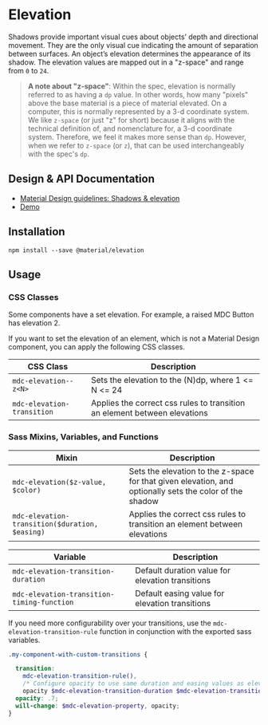 <!--docs:
title: "Elevation"
layout: detail
section: components
excerpt: "Shadows and elevation as Sass mixins and CSS classes."
iconId: shadow
path: /catalog/elevation/
-->

# Elevation

<!--<div class="article__asset">
  <a class="article__asset-link"
     href="https://material-components-web.appspot.com/elevation.html">
    <img src="{{ site.rootpath }}/images/mdc_web_screenshots/elevation.png" width="247" alt="Elevation screenshot">
  </a>
</div>-->

Shadows provide important visual cues about objects’ depth and directional movement. They are the only visual cue indicating the amount of separation between surfaces. An object’s elevation determines the appearance of its shadow. The elevation values are mapped out in a "z-space" and range from `0` to `24`.

> **A note about "z-space"**: Within the spec, elevation is normally referred to as having a `dp` value. In other words, how many "pixels" above the base material is a piece of material elevated. On a computer, this is normally represented by a 3-d coordinate system. We like `z-space` (or just "z" for short) because it aligns with the technical definition of, and nomenclature for, a 3-d coordinate system. Therefore, we feel it makes more sense than `dp`. However, when we refer to `z-space` (or `z`), that can be used interchangeably with the spec's `dp`.

## Design & API Documentation

<ul class="icon-list">
  <li class="icon-list-item icon-list-item--spec">
    <a href="https://material.io/guidelines/what-is-material/elevation-shadows.html">Material Design guidelines: Shadows & elevation</a>
  </li>
  <li class="icon-list-item icon-list-item--link">
    <a href="https://material-components-web.appspot.com/elevation.html">Demo</a>
  </li>
</ul>

## Installation

```
npm install --save @material/elevation
```

## Usage

### CSS Classes

Some components have a set elevation. For example, a raised MDC Button has elevation 2.

If you want to set the elevation of an element, which is not a Material Design component, you
can apply the following CSS classes.

CSS Class | Description
--- | ---
`mdc-elevation--z<N>` | Sets the elevation to the (N)dp, where 1 <= N <= 24
`mdc-elevation-transition` | Applies the correct css rules to transition an element between elevations

### Sass Mixins, Variables, and Functions

Mixin | Description
--- | ---
`mdc-elevation($z-value, $color)` | Sets the elevation to the z-space for that given elevation, and optionally sets the color of the shadow
`mdc-elevation-transition($duration, $easing)` | Applies the correct css rules to transition an element between elevations

Variable | Description
--- | ---
`mdc-elevation-transition-duration` | Default duration value for elevation transitions
`mdc-elevation-transition-timing-function` | Default easing value for elevation transitions

If you need more configurability over your transitions, use the `mdc-elevation-transition-rule` function in conjunction with the exported sass variables.

```scss
.my-component-with-custom-transitions {

  transition:
    mdc-elevation-transition-rule(),
    /* Configure opacity to use same duration and easing values as elevation */
    opacity $mdc-elevation-transition-duration $mdc-elevation-transition-timing-function;
  opacity: .7;
  will-change: $mdc-elevation-property, opacity;
}
```
